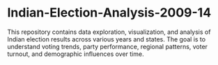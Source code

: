 # Indian-Election-Analysis-2009-14
This repository contains data exploration, visualization, and analysis of Indian election results across various years and states. The goal is to understand voting trends, party performance, regional patterns, voter turnout, and demographic influences over time.
